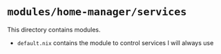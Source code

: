 # `modules/home-manager/services`
This directory contains modules.
- `default.nix` contains the module to control services I will always use
